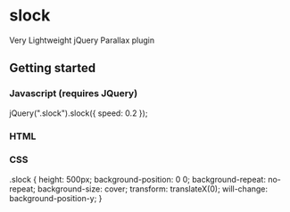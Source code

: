 # slock
Very Lightweight jQuery Parallax plugin

<h2>Getting started</h2>
<h3>Javascript (requires JQuery)</h3>
<p>
	jQuery(".slock").slock({
		speed: 0.2 
	});
</p>

<h3>HTML</h3>
<p>
  <div class="slock" style="background-image: url(yourimage.jpg);">
  </div>	
</p>

<h3>CSS</h3>
<p>
  .slock
	{
		height:       				500px;
		background-position: 	0 0;
		background-repeat: 		no-repeat;
		background-size: 		  cover;
		transform: 				    translateX(0);
		will-change: 			    background-position-y;
	}	
</p>
